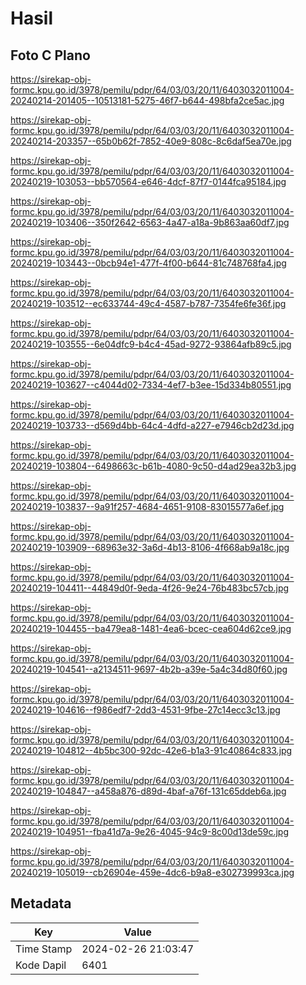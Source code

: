 # Hasil

## Foto C Plano

https://sirekap-obj-formc.kpu.go.id/3978/pemilu/pdpr/64/03/03/20/11/6403032011004-20240214-201405--10513181-5275-46f7-b644-498bfa2ce5ac.jpg

https://sirekap-obj-formc.kpu.go.id/3978/pemilu/pdpr/64/03/03/20/11/6403032011004-20240214-203357--65b0b62f-7852-40e9-808c-8c6daf5ea70e.jpg

https://sirekap-obj-formc.kpu.go.id/3978/pemilu/pdpr/64/03/03/20/11/6403032011004-20240219-103053--bb570564-e646-4dcf-87f7-0144fca95184.jpg

https://sirekap-obj-formc.kpu.go.id/3978/pemilu/pdpr/64/03/03/20/11/6403032011004-20240219-103406--350f2642-6563-4a47-a18a-9b863aa60df7.jpg

https://sirekap-obj-formc.kpu.go.id/3978/pemilu/pdpr/64/03/03/20/11/6403032011004-20240219-103443--0bcb94e1-477f-4f00-b644-81c748768fa4.jpg

https://sirekap-obj-formc.kpu.go.id/3978/pemilu/pdpr/64/03/03/20/11/6403032011004-20240219-103512--ec633744-49c4-4587-b787-7354fe6fe36f.jpg

https://sirekap-obj-formc.kpu.go.id/3978/pemilu/pdpr/64/03/03/20/11/6403032011004-20240219-103555--6e04dfc9-b4c4-45ad-9272-93864afb89c5.jpg

https://sirekap-obj-formc.kpu.go.id/3978/pemilu/pdpr/64/03/03/20/11/6403032011004-20240219-103627--c4044d02-7334-4ef7-b3ee-15d334b80551.jpg

https://sirekap-obj-formc.kpu.go.id/3978/pemilu/pdpr/64/03/03/20/11/6403032011004-20240219-103733--d569d4bb-64c4-4dfd-a227-e7946cb2d23d.jpg

https://sirekap-obj-formc.kpu.go.id/3978/pemilu/pdpr/64/03/03/20/11/6403032011004-20240219-103804--6498663c-b61b-4080-9c50-d4ad29ea32b3.jpg

https://sirekap-obj-formc.kpu.go.id/3978/pemilu/pdpr/64/03/03/20/11/6403032011004-20240219-103837--9a91f257-4684-4651-9108-83015577a6ef.jpg

https://sirekap-obj-formc.kpu.go.id/3978/pemilu/pdpr/64/03/03/20/11/6403032011004-20240219-103909--68963e32-3a6d-4b13-8106-4f668ab9a18c.jpg

https://sirekap-obj-formc.kpu.go.id/3978/pemilu/pdpr/64/03/03/20/11/6403032011004-20240219-104411--44849d0f-9eda-4f26-9e24-76b483bc57cb.jpg

https://sirekap-obj-formc.kpu.go.id/3978/pemilu/pdpr/64/03/03/20/11/6403032011004-20240219-104455--ba479ea8-1481-4ea6-bcec-cea604d62ce9.jpg

https://sirekap-obj-formc.kpu.go.id/3978/pemilu/pdpr/64/03/03/20/11/6403032011004-20240219-104541--a2134511-9697-4b2b-a39e-5a4c34d80f60.jpg

https://sirekap-obj-formc.kpu.go.id/3978/pemilu/pdpr/64/03/03/20/11/6403032011004-20240219-104616--f986edf7-2dd3-4531-9fbe-27c14ecc3c13.jpg

https://sirekap-obj-formc.kpu.go.id/3978/pemilu/pdpr/64/03/03/20/11/6403032011004-20240219-104812--4b5bc300-92dc-42e6-b1a3-91c40864c833.jpg

https://sirekap-obj-formc.kpu.go.id/3978/pemilu/pdpr/64/03/03/20/11/6403032011004-20240219-104847--a458a876-d89d-4baf-a76f-131c65ddeb6a.jpg

https://sirekap-obj-formc.kpu.go.id/3978/pemilu/pdpr/64/03/03/20/11/6403032011004-20240219-104951--fba41d7a-9e26-4045-94c9-8c00d13de59c.jpg

https://sirekap-obj-formc.kpu.go.id/3978/pemilu/pdpr/64/03/03/20/11/6403032011004-20240219-105019--cb26904e-459e-4dc6-b9a8-e302739993ca.jpg


## Metadata

| Key        | Value               |
| ---------- | ------------------- |
| Time Stamp | 2024-02-26 21:03:47 |
| Kode Dapil | 6401                |



